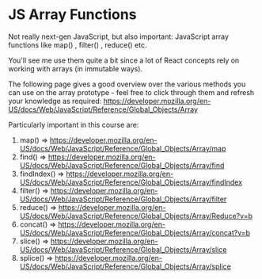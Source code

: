 # JS Array Functions

Not really next-gen JavaScript, but also important: JavaScript array functions like map() , filter() , reduce() etc.

You'll see me use them quite a bit since a lot of React concepts rely on working with arrays (in immutable ways).

The following page gives a good overview over the various methods you can use on the array prototype - feel free to click through them and refresh your knowledge as required: https://developer.mozilla.org/en-US/docs/Web/JavaScript/Reference/Global_Objects/Array

Particularly important in this course are:

1. map() => https://developer.mozilla.org/en-US/docs/Web/JavaScript/Reference/Global_Objects/Array/map
2. find() => https://developer.mozilla.org/en-US/docs/Web/JavaScript/Reference/Global_Objects/Array/find
3. findIndex() => https://developer.mozilla.org/en-US/docs/Web/JavaScript/Reference/Global_Objects/Array/findIndex
4. filter() => https://developer.mozilla.org/en-US/docs/Web/JavaScript/Reference/Global_Objects/Array/filter
5. reduce() => https://developer.mozilla.org/en-US/docs/Web/JavaScript/Reference/Global_Objects/Array/Reduce?v=b
6. concat() => https://developer.mozilla.org/en-US/docs/Web/JavaScript/Reference/Global_Objects/Array/concat?v=b
7. slice() => https://developer.mozilla.org/en-US/docs/Web/JavaScript/Reference/Global_Objects/Array/slice
8. splice() => https://developer.mozilla.org/en-US/docs/Web/JavaScript/Reference/Global_Objects/Array/splice
